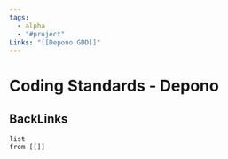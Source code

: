 ```yaml
---
tags:
  - alpha
  - "#project"
Links: "[[Depono GDD]]"
---
```



# Coding Standards - Depono







## BackLinks

```dataview
list
from [[]]
```





